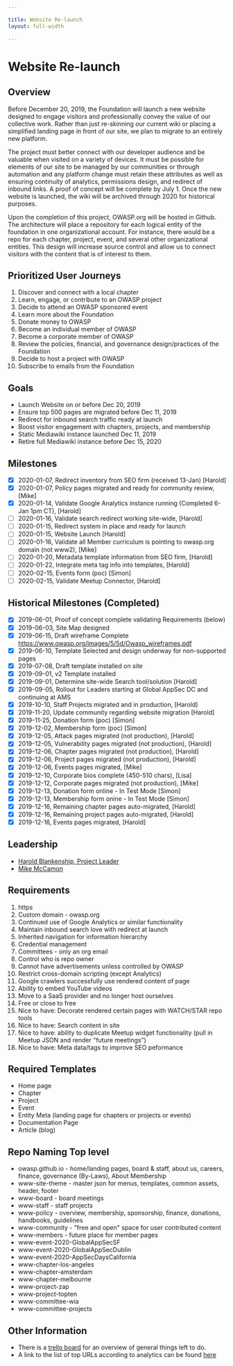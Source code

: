 ```yaml
---

title: Website Re-launch
layout: full-width

---
```

# Website Re-launch

## Overview

Before December 20, 2019, the Foundation will launch a new website designed to engage visitors and professionally convey the value of our collective work. Rather than just re-skinning our current wiki or placing a simplified landing page in front of our site, we plan to migrate to an entirely new platform. 

The project must better connect with our developer audience and be valuable when visited on a variety of devices. It must be possible for elements of our site to be managed by our communities or through automation and any platform change must retain these attributes as well as ensuring continuity of analytics, permissions design, and redirect of inbound links. A proof of concept will be complete by July 1. Once the new website is launched, the wiki will be archived through 2020 for historical purposes.

Upon the completion of this project, OWASP.org will be hosted in Github. The architecture will place a repository for each logical entity of the foundation in one organizational account. For instance, there would be a repo for each chapter, project, event, and several other organizational entities. This design will increase source control and allow us to connect visitors with the content that is of interest to them.

## Prioritized User Journeys
1. Discover and connect with a local chapter
1. Learn, engage, or contribute to an OWASP project
1. Decide to attend an OWASP sponsored event
1. Learn more about the Foundation
1. Donate money to OWASP
1. Become an individual member of OWASP
1. Become a corporate member of OWASP
1. Review the policies, financial, and governance design/practices of the Foundation
1. Decide to host a project with OWASP
1. Subscribe to emails from the Foundation

## Goals
* Launch Website on or before Dec 20, 2019
* Ensure top 500 pages are migrated before Dec 11, 2019
* Redirect for inbound search traffic ready at launch
* Boost visitor engagement with chapters, projects, and membership
* Static Mediawiki instance launched Dec 11, 2019
* Retire full Mediawiki instance before Dec 15, 2020

## Milestones

* [x] 2020-01-07, Redirect inventory from SEO firm (received 13-Jan) [Harold]
* [x] 2020-01-07, Policy pages migrated and ready for community review, [Mike]
* [x] 2020-01-14, Validate Google Analytics instance running (Completed 6-Jan 1pm CT), [Harold]
* [ ] 2020-01-16, Validate search redirect working site-wide, [Harold]
* [ ] 2020-01-15, Redirect system in place and ready for launch
* [ ] 2020-01-15, Website Launch [Harold]
* [ ] 2020-01-16, Validate all Member curriculum is pointing to owasp.org domain (not www2), [Mike]
* [ ] 2020-01-20, Metadata template information from SEO firm, [Harold]
* [ ] 2020-01-22, Integrate meta tag info into templates, [Harold]
* [ ] 2020-02-15, Events form (poc) [Simon]
* [ ] 2020-02-15, Validate Meetup Connector, [Harold]

## Historical Milestones (Completed)
* [x] 2019-06-01, Proof of concept complete validating Requirements (below)
* [x] 2019-06-03, Site Map designed
* [x] 2019-06-15, Draft wireframe Complete https://www.owasp.org/images/5/5d/Owasp_wireframes.pdf
* [x] 2019-06-10, Template Selected and design underway for non-supported pages
* [x] 2019-07-08, Draft template installed on site
* [x] 2019-09-01, v2 Template installed
* [x] 2019-09-01, Determine site-wide Search tool/solution [Harold]
* [x] 2019-09-05, Rollout for Leaders starting at Global AppSec DC and continuing at AMS
* [x] 2019-10-10, Staff Projects migrated and in production, [Harold]
* [x] 2019-11-20, Update community regarding website migration [Harold]
* [x] 2019-11-25, Donation form (poc) [Simon]
* [x] 2019-12-02, Membership form (poc) [Simon]
* [x] 2019-12-05, Attack pages migrated (not production), [Harold]
* [x] 2019-12-05, Vulnerability pages migrated (not production), [Harold]
* [x] 2019-12-06, Chapter pages migrated (not production), [Harold]
* [x] 2019-12-06, Project pages migrated (not production), [Harold]
* [x] 2019-12-06, Events pages migrated, [Mike]
* [x] 2019-12-10, Corporate bios complete (450-510 chars), [Lisa]
* [x] 2019-12-12, Corporate pages migrated (not production), [Mike]
* [x] 2019-12-13, Donation form online - In Test Mode [Simon]
* [x] 2019-12-13, Membership form onine - In Test Mode [Simon]
* [x] 2019-12-16, Remaining chapter pages auto-migrated, [Harold]
* [x] 2019-12-16, Remaining project pages auto-migrated, [Harold]
* [x] 2019-12-16, Events pages migrated, [Harold]

## Leadership

* [Harold Blankenship, Project Leader](mailto:harold.blankenship@owasp.com?Subject=Website%20Relaunch)
* [Mike McCamon](mailto:mike.mccamon@owasp.com?Subject=Website%20Relaunch)

##  Requirements
1. https
1.  Custom domain - owasp.org
1. Continued use of Google Analytics or similar functionality
1. Maintain inbound search love with redirect at launch
1. Inherited navigation for information hierarchy
1. Credential management
  1. Committees - only an org email
  2. Control who is repo owner
1. Cannot have advertisements unless controlled by OWASP
1. Restrict cross-domain scripting (except Analytics)
1. Google crawlers successfully use rendered content of page
1. Ability to embed YouTube videos
1. Move to a SaaS provider and no longer host ourselves
1. Free or close to free
1. Nice to have: Decorate rendered certain pages with WATCH/STAR repo tools
1. Nice to have: Search content in site
1. Nice to have: ability to duplicate Meetup widget functionality (pull in Meetup JSON and render "future meetings")
1. Nice to have: Meta data/tags to improve SEO peformance

##  Required Templates
* Home page
* Chapter
* Project
* Event
* Entity Meta (landing page for chapters or projects or events)
* Documentation Page
* Article (blog)

## Repo Naming Top level
* owasp.github.io - home/landing pages, board & staff, about us, careers, finance, governance (By-Laws), About Membership
* www-site-theme - master json for menus, templates, common assets, header, footer
* www-board - board meetings
* www-staff - staff projects
* www-policy - overview, membership, sponsorship, finance, donations, handbooks, guidelines
* www-community - "free and open" space for user contributed content
* www-members - future place for member pages
* www-event-2020-GlobalAppSecSF
* www-event-2020-GlobalAppSecDublin
* www-event-2020-AppSecDaysCalifornia
* www-chapter-los-angeles
* www-chapter-amsterdam
* www-chapter-melbourne
* www-project-zap
* www-project-topten
* www-committee-wia
* www-committee-projects

## Other Information
* There is a [trello board](https://trello.com/b/2S05WSJY/website-migration) for an overview of general things left to do.
* A link to the list of top URLs according to analytics can be found [here](https://docs.google.com/spreadsheets/d/1QjjziOQ4mKDNMYeML0voRh-ywfwKBaArsL1qPFuAqbo/edit?usp=sharing)
